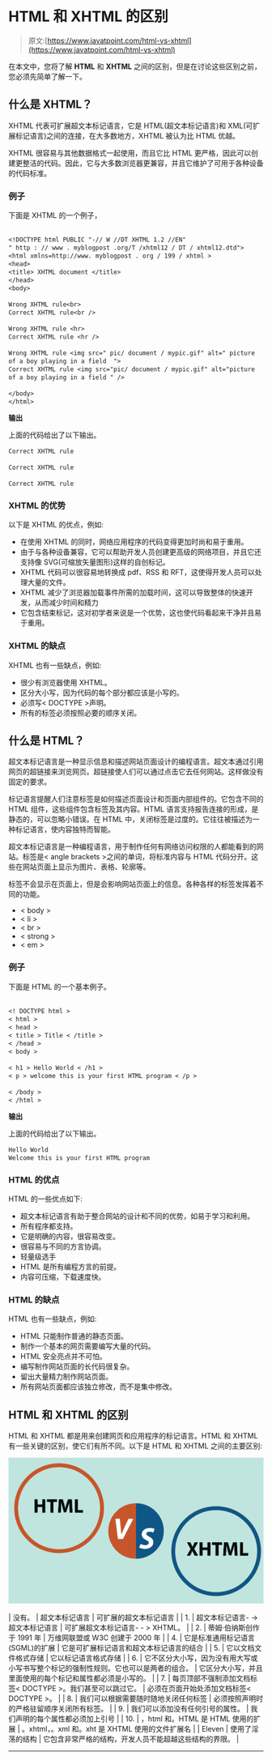# HTML 和 XHTML 的区别

> 原文:[https://www.javatpoint.com/html-vs-xhtml](https://www.javatpoint.com/html-vs-xhtml)

在本文中，您将了解 **HTML** 和 **XHTML** 之间的区别，但是在讨论这些区别之前，您必须先简单了解一下。

## 什么是 XHTML？

XHTML 代表可扩展超文本标记语言，它是 HTML(超文本标记语言)和 XML(可扩展标记语言)之间的连接，在大多数地方，XHTML 被认为比 HTML 优越。

XHTML 很容易与其他数据格式一起使用，而且它比 HTML 更严格，因此可以创建更整洁的代码。因此，它与大多数浏览器更兼容，并且它维护了可用于各种设备的代码标准。

### 例子

下面是 XHTML 的一个例子，

```

<!DOCTYPE html PUBLIC "-// W //DT XHTML 1.2 //EN"
" http : // www . myblogpost .org/T /xhtml12 / DT / xhtml12.dtd">
<html xmlns=http://www. myblogpost . org / 199 / xhtml >
<head>
<title> XHTML document </title>
</head>
<body>

Wrong XHTML rule<br>
Correct XHTML rule<br />

Wrong XHTML rule <hr>
Correct XHTML rule <hr />

Wrong XHTML rule <img src=" pic/ document / mypic.gif" alt=" picture of a boy playing in a field  ">
Correct XHTML rule <img src="pic/ document / mypic.gif" alt="picture of a boy playing in a field " />

</body>
</html>

```

**输出**

上面的代码给出了以下输出。

```
Correct XHTML rule 

Correct XHTML rule

Correct XHTML rule

```

### XHTML 的优势

以下是 XHTML 的优点，例如:

*   在使用 XHTML 的同时，网络应用程序的代码变得更加时尚和易于重用。
*   由于与各种设备兼容，它可以帮助开发人员创建更高级的网络项目，并且它还支持像 SVG(可缩放矢量图形)这样的自创标记。
*   XHTML 代码可以很容易地转换成 pdf、RSS 和 RFT，这使得开发人员可以处理大量的文件。
*   XHTML 减少了浏览器加载事件所需的加载时间，这可以导致整体的快速开发，从而减少时间和精力
*   它包含结束标记，这对初学者来说是一个优势，这也使代码看起来干净并且易于重用。

### XHTML 的缺点

XHTML 也有一些缺点，例如:

*   很少有浏览器使用 XHTML。
*   区分大小写，因为代码的每个部分都应该是小写的。
*   必须写< DOCTYPE >声明。
*   所有的标签必须按照必要的顺序关闭。

## 什么是 HTML？

超文本标记语言是一种显示信息和描述网站页面设计的编程语言。超文本通过引用网页的超链接来浏览网页。超链接使人们可以通过点击它去任何网站。这样做没有固定的要求。

标记语言提醒人们注意标签是如何描述页面设计和页面内部组件的。它包含不同的 HTML 组件，这些组件包含标签及其内容。HTML 语言支持报告连接的形成，是静态的，可以忽略小错误。在 HTML 中，关闭标签是过度的。它往往被描述为一种标记语言，使内容独特而智能。

超文本标记语言是一种编程语言，用于制作任何有网络访问权限的人都能看到的网站。标签是< angle brackets >之间的单词，将标准内容与 HTML 代码分开。这些在网站页面上显示为图片、表格、轮廓等。

标签不会显示在页面上，但是会影响网站页面上的信息。各种各样的标签发挥着不同的功能。

*   < body >
*   < li >
*   < br >
*   < strong >
*   < em >

### 例子

下面是 HTML 的一个基本例子。

```

<! DOCTYPE html >
< html >
< head >
< title > Title < /title >
< /head >
< body >

< h1 > Hello World < /h1 >
< p > welcome this is your first HTML program < /p >

< /body >
< /html >

```

**输出**

上面的代码给出了以下输出。

```
Hello World
Welcome this is your first HTML program

```

### HTML 的优点

HTML 的一些优点如下:

*   超文本标记语言有助于整合网站的设计和不同的优势，如易于学习和利用。
*   所有程序都支持。
*   它是明确的内容，很容易改变。
*   很容易与不同的方言协调。
*   轻量级选手
*   HTML 是所有编程方言的前提。
*   内容可压缩，下载速度快。

### HTML 的缺点

HTML 也有一些缺点，例如:

*   HTML 只能制作普通的静态页面。
*   制作一个基本的网页需要编写大量的代码。
*   HTML 安全亮点并不可怕。
*   编写制作网站页面的长代码很复杂。
*   留出大量精力制作网站页面。
*   所有网站页面都应该独立修改，而不是集中修改。

## HTML 和 XHTML 的区别

HTML 和 XHTML 都是用来创建网页和应用程序的标记语言。HTML 和 XHTML 有一些关键的区别，使它们有所不同。以下是 HTML 和 XHTML 之间的主要区别:

![HTML vs XHTML](img/be0e49abf1175c7e8468a718d06b8c74.png)

| 没有。 | 超文本标记语言 | 可扩展的超文本标记语言 |
| 1. | 超文本标记语言- ->超文本标记语言 | 可扩展超文本标记语言- - > XHTML。 |
| 2. | 蒂姆·伯纳斯创作于 1991 年 | 万维网联盟或 W3C 创建于 2000 年 |
| 4. | 它是标准通用标记语言(SGML)的扩展 | 它是可扩展标记语言和超文本标记语言的结合 |
| 5. | 它以文档文件格式存储 | 它以标记语言格式存储 |
| 6. | 它不区分大小写，因为没有用大写或小写书写整个标记的强制性规则。它也可以是两者的组合。 | 它区分大小写，并且里面使用的每个标记和属性都必须是小写的。 |
| 7. | 每页顶部不强制添加文档标签< DOCTYPE >。我们甚至可以跳过它。 | 必须在页面开始处添加文档标签< DOCTYPE >。 |
| 8. | 我们可以根据需要随时随地关闭任何标签 | 必须按照声明时的严格驻留顺序关闭所有标签。 |
| 9. | 我们可以添加没有任何引号的属性。 | 我们声明的每个属性都必须加上引号 |
| 10. | ，html 和。HTML 是 HTML 使用的扩展 | 。xhtml，。xml 和。xht 是 XHTML 使用的文件扩展名 |
| Eleven | 使用了淫荡的结构 | 它包含非常严格的结构，开发人员不能超越这些结构的界限。 |

* * *